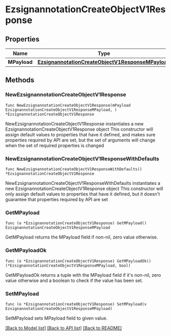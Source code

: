 # EzsignannotationCreateObjectV1Response

## Properties

Name | Type | Description | Notes
------------ | ------------- | ------------- | -------------
**MPayload** | [**EzsignannotationCreateObjectV1ResponseMPayload**](EzsignannotationCreateObjectV1ResponseMPayload.md) |  | 

## Methods

### NewEzsignannotationCreateObjectV1Response

`func NewEzsignannotationCreateObjectV1Response(mPayload EzsignannotationCreateObjectV1ResponseMPayload, ) *EzsignannotationCreateObjectV1Response`

NewEzsignannotationCreateObjectV1Response instantiates a new EzsignannotationCreateObjectV1Response object
This constructor will assign default values to properties that have it defined,
and makes sure properties required by API are set, but the set of arguments
will change when the set of required properties is changed

### NewEzsignannotationCreateObjectV1ResponseWithDefaults

`func NewEzsignannotationCreateObjectV1ResponseWithDefaults() *EzsignannotationCreateObjectV1Response`

NewEzsignannotationCreateObjectV1ResponseWithDefaults instantiates a new EzsignannotationCreateObjectV1Response object
This constructor will only assign default values to properties that have it defined,
but it doesn't guarantee that properties required by API are set

### GetMPayload

`func (o *EzsignannotationCreateObjectV1Response) GetMPayload() EzsignannotationCreateObjectV1ResponseMPayload`

GetMPayload returns the MPayload field if non-nil, zero value otherwise.

### GetMPayloadOk

`func (o *EzsignannotationCreateObjectV1Response) GetMPayloadOk() (*EzsignannotationCreateObjectV1ResponseMPayload, bool)`

GetMPayloadOk returns a tuple with the MPayload field if it's non-nil, zero value otherwise
and a boolean to check if the value has been set.

### SetMPayload

`func (o *EzsignannotationCreateObjectV1Response) SetMPayload(v EzsignannotationCreateObjectV1ResponseMPayload)`

SetMPayload sets MPayload field to given value.



[[Back to Model list]](../README.md#documentation-for-models) [[Back to API list]](../README.md#documentation-for-api-endpoints) [[Back to README]](../README.md)


